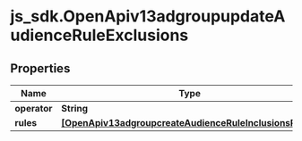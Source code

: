 # js_sdk.OpenApiv13adgroupupdateAudienceRuleExclusions

## Properties
Name | Type | Description | Notes
------------ | ------------- | ------------- | -------------
**operator** | **String** |  | [optional] 
**rules** | [**[OpenApiv13adgroupcreateAudienceRuleInclusionsRules]**](OpenApiv13adgroupcreateAudienceRuleInclusionsRules.md) |  | [optional] 
